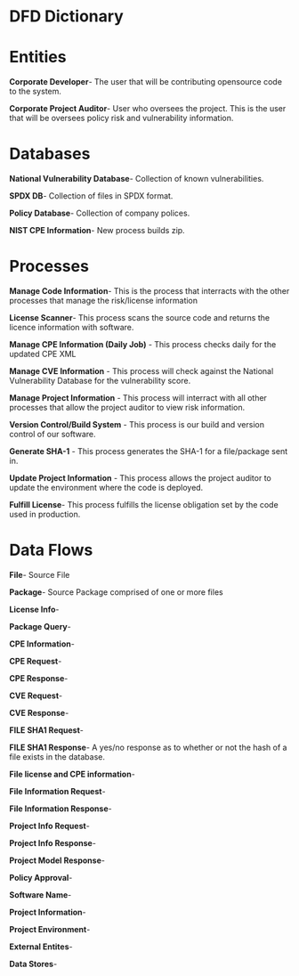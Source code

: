 # DFD Dictionary

# Entities

**Corporate Developer**- The user that will be contributing opensource code to the system.  

**Corporate Project Auditor**- User who oversees the project.  This is the user that will be oversees policy risk and vulnerability information. 

# Databases

**National Vulnerability Database**- Collection of known vulnerabilities.

**SPDX DB**- Collection of files in SPDX format. 

**Policy Database**- Collection of company polices. 

**NIST CPE Information**- New process builds zip.


# Processes

**Manage Code Information**- This is the process that interracts with the other processes that manage the risk/license information

**License Scanner**- This process scans the source code and returns the licence information with software.

**Manage CPE Information (Daily Job)** - This process checks daily for the updated CPE XML

**Manage CVE Information** - This process will check against the National Vulnerability Database for the vulnerability score.

**Manage Project Information** - This process will interract with all other processes that allow the project auditor to view risk information.

**Version Control/Build System** - This process is our build and version control of our software.

**Generate SHA-1** - This process generates the SHA-1 for a file/package sent in.

**Update Project Information** - This process allows the project auditor to update the environment where the code is deployed.

**Fulfill License**- This process fulfills the license obligation set by the code used in production.

# Data Flows

**File**- Source File
  
**Package**- Source Package comprised of one or more files

**License Info**-

**Package Query**-

**CPE Information**-

**CPE Request**- 

**CPE Response**-

**CVE Request**-

**CVE Response**-

**FILE SHA1 Request**-

**FILE SHA1 Response**- A yes/no response as to whether or not the hash of a file exists in the database. 

**File license and CPE information**-

**File Information Request**-

**File Information Response**-

**Project Info Request**-

**Project Info Response**-

**Project Model Response**-

**Policy Approval**-

**Software Name**-

**Project Information**-

**Project Environment**-

**External Entites**-

**Data Stores**-
